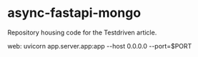# async-fastapi-mongo
Repository housing code for the Testdriven article.


web: uvicorn app.server.app:app --host 0.0.0.0 --port=$PORT